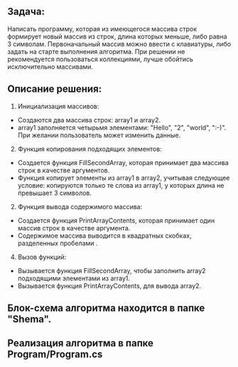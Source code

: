 ## Задача: 
Написать программу, которая из имеющегося массива строк формирует новый массив из строк, длина которых меньше, либо равна 3 символам. Первоначальный массив можно ввести с клавиатуры, либо задать на старте выполнения алгоритма. При решении не рекомендуется пользоваться коллекциями, лучше обойтись исключительно массивами.

## Описание решения:

1. Инициализация массивов:

* Создаются два массива строк: array1 и array2.
* array1 заполняется четырьмя элементами: "Hello", "2", "world", ":-)". При желании пользователь может изменить данные.

2. Функция копирования подходящих элементов:

* Создается функция FillSecondArray, которая принимает два массива строк в качестве аргументов.
* Функция копирует элементы из array1 в array2, учитывая следующее условие: копируются только те слова из array1, у которых длина не превышает 3 символов.

2. Функция вывода содержимого массива:

* Создается функция PrintArrayContents, которая принимает один массив строк в качестве аргумента.
* Содержимое массива выводится в квадратных скобках, разделенных пробелами .

4. Вызов функций:

* Вызывается функция FillSecondArray, чтобы заполнить array2 подходящими элементами из array1.
* Вызывается функция PrintArrayContents, для вывода array2.

## Блок-схема алгоритма находится в папке "Shema".

## Реализация алгоритма в папке Program/Program.cs